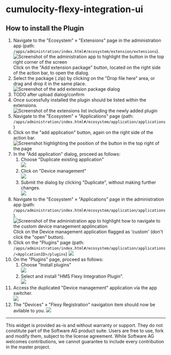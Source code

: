 # cumulocity-flexy-integration-ui

## How to install the Plugin

1. Navigate to the "Ecosystem" » "Extensions" page in the administration app (path: `/apps/administration/index.html#/ecosystem/extension/extensions`).  
  ![Screenshot of the administration app to highlight the button in the top right corner of the screen](./_media/add-extension-button.png)
  Click on the "Add extension package" button, located on the right side of the action bar, to open the dialog.
1. Select the package (.zip) by clicking on the "Drop file here" area, or drag and drop it in the same place.  
  ![Screenshot of the add extension package dialog](./_media/add-extension-dialog.jpg)
1. TODO after upload dialog/confirm
1. Once sucessfully installed the plugin should be listed within the extensions.  
  ![Screenshot of the extensions list including the newly added plugin](_media/plugin-list.png)
1. Navigate to the "Ecosystem" » "Applications" page (path: `/apps/administration/index.html#/ecosystem/application/applications`)
1. Click on the "add application" button, again on the right side of the action bar.  
  ![Screenshot highlighting the position of the button in the top right of the page](_media/add-application-button.png)
1. In the "Add application" dialog, proceed as follows:
    1. Choose "Duplicate existing application"  
      ![](_media/add-application-dialog.png)
    1. Click on "Device management"  
      ![](_media/device-certification-option.png)
    1. Submit the dialog by clicking "Duplicate", without making further changes.  
      ![](_media/device-management-config.png)
1. Navigate to the "Ecosystem" » "Applications" page in the administration app (path: `/apps/administration/index.html#/ecosystem/application/applications`).  
  ![Screenshot of the administration app to highlight how to navigate to the custom device management applincation](./_media/applications-device-management-custom.png)
  Click on the Device management application flagged as 'custom' (don't click the "open" button).
1. Click on the "Plugins" page (path: `/apps/administration/index.html#/ecosystem/application/applications/<ApplcationID>/plugins`)
      ![](_media/navigate-to-plugins.png)
1. On the "Plugins" page, proceed as follows:
    1. Choose "Install plugins"  
      ![](_media/install-button.png)
    1. Select and install "HMS Flexy Integration Plugin".  
      ![](_media/select-and-install.png)
1. Access the duplicated "Device management" application via the app switcher.  
  ![](_media/app-switcher.png)
1.  The "Devices" » "Flexy Registration" navigation item should now be avilable to you.
  ![](_media/plugin-navigation.png)


------------------------------
  
This widget is provided as-is and without warranty or support. They do not constitute part of the Software AG product suite. Users are free to use, fork and modify them, subject to the license agreement. While Software AG welcomes contributions, we cannot guarantee to include every contribution in the master project.
